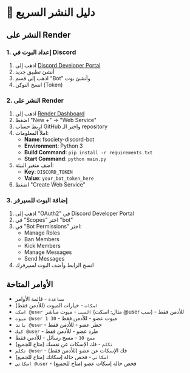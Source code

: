 # 🚀 دليل النشر السريع

## النشر على Render

### 1. إعداد البوت في Discord
1. اذهب إلى [Discord Developer Portal](https://discord.com/developers/applications)
2. أنشئ تطبيق جديد
3. اذهب إلى قسم "Bot" وأنشئ بوت
4. انسخ التوكن (Token)

### 2. النشر على Render
1. اذهب إلى [Render Dashboard](https://dashboard.render.com/)
2. اضغط "New +" → "Web Service"
3. اربط حساب GitHub واختر الـ repository
4. املأ المعلومات:
   - **Name**: fsociety-discord-bot
   - **Environment**: Python 3
   - **Build Command**: `pip install -r requirements.txt`
   - **Start Command**: `python main.py`
5. أضف متغير البيئة:
   - **Key**: `DISCORD_TOKEN`
   - **Value**: `your_bot_token_here`
6. اضغط "Create Web Service"

### 3. إضافة البوت للسيرفر
1. اذهب إلى "OAuth2" في Discord Developer Portal
2. في "Scopes" اختر "bot"
3. في "Bot Permissions" اختر:
   - Manage Roles
   - Ban Members
   - Kick Members
   - Manage Messages
   - Send Messages
4. انسخ الرابط وأضف البوت لسيرفرك

## الأوامر المتاحة
- `مساعدة` - قائمة الأوامر
- `اسكات` - خيارات الميوت (للأدمن فقط)
- `اسكت @user السبب` - ميوت مباشر (مثال: اسكت @user سب) - للأدمن فقط
- `ميوت @user 1 30` - ميوت عضو - للأدمن فقط
- `باند @user` - حظر عضو - للأدمن فقط
- `كيك @user` - طرد عضو - للأدمن فقط
- `مسح 10` - مسح رسائل - للأدمن فقط
- `تكلم` - فك الإسكات عن نفسك (متاح للجميع)
- `تكلم @user` - فك الإسكات عن عضو (للأدمن فقط)
- `اسكاتي` - فحص حالة إسكاتك (متاح للجميع)
- `اسكاتي @user` - فحص حالة إسكات عضو (متاح للجميع) 